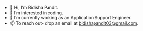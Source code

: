 - 👋 Hi, I’m Bidisha Pandit.
- 👀 I’m interested in coding.
- 🌱 I’m currently working as an Application Support Engineer.
- 📫 To reach out- drop an email at bidishapandit03@gmail.com.

<!---
bidishapandit03/bidishapandit03 is a ✨ special ✨ repository because its `README.md` (this file) appears on your GitHub profile.
You can click the Preview link to take a look at your changes.
--->
